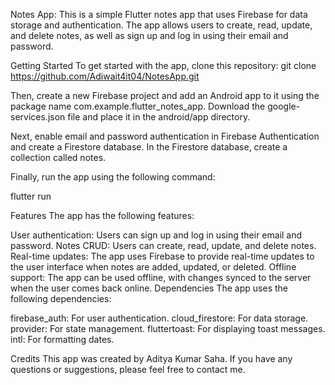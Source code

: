 Notes App:
This is a simple Flutter notes app that uses Firebase for data storage and authentication. The app allows users to create, read, update, and delete notes, as well as sign up and log in using their email and password.


Getting Started
To get started with the app, clone this repository:
git clone https://github.com/Adiwait4it04/NotesApp.git


Then, create a new Firebase project and add an Android app to it using the package name com.example.flutter_notes_app. Download the google-services.json file and place it in the android/app directory.

Next, enable email and password authentication in Firebase Authentication and create a Firestore database. In the Firestore database, create a collection called notes.

Finally, run the app using the following command:

flutter run


Features
The app has the following features:

User authentication: Users can sign up and log in using their email and password.
Notes CRUD: Users can create, read, update, and delete notes.
Real-time updates: The app uses Firebase to provide real-time updates to the user interface when notes are added, updated, or deleted.
Offline support: The app can be used offline, with changes synced to the server when the user comes back online.
Dependencies
The app uses the following dependencies:

firebase_auth: For user authentication.
cloud_firestore: For data storage.
provider: For state management.
fluttertoast: For displaying toast messages.
intl: For formatting dates.

Credits
This app was created by Aditya Kumar Saha. If you have any questions or suggestions, please feel free to contact me.
